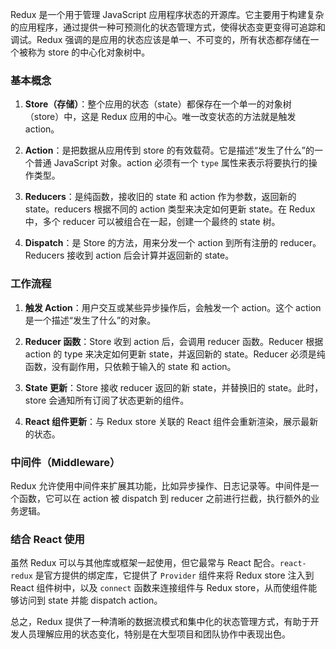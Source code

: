 Redux 是一个用于管理 JavaScript 应用程序状态的开源库。它主要用于构建复杂的应用程序，通过提供一种可预测化的状态管理方式，使得状态变更变得可追踪和调试。Redux 强调的是应用的状态应该是单一、不可变的，所有状态都存储在一个被称为 store 的中心化对象树中。

### 基本概念

1. **Store（存储）**：整个应用的状态（state）都保存在一个单一的对象树（store）中，这是 Redux 应用的中心。唯一改变状态的方法就是触发 action。

2. **Action**：是把数据从应用传到 store 的有效载荷。它是描述“发生了什么”的一个普通 JavaScript 对象。action 必须有一个 `type` 属性来表示将要执行的操作类型。

3. **Reducers**：是纯函数，接收旧的 state 和 action 作为参数，返回新的 state。reducers 根据不同的 action 类型来决定如何更新 state。在 Redux 中，多个 reducer 可以被组合在一起，创建一个最终的 state 树。

4. **Dispatch**：是 Store 的方法，用来分发一个 action 到所有注册的 reducer。Reducers 接收到 action 后会计算并返回新的 state。

### 工作流程

1. **触发 Action**：用户交互或某些异步操作后，会触发一个 action。这个 action 是一个描述“发生了什么”的对象。

2. **Reducer 函数**：Store 收到 action 后，会调用 reducer 函数。Reducer 根据 action 的 type 来决定如何更新 state，并返回新的 state。Reducer 必须是纯函数，没有副作用，只依赖于输入的 state 和 action。

3. **State 更新**：Store 接收 reducer 返回的新 state，并替换旧的 state。此时，store 会通知所有订阅了状态更新的组件。

4. **React 组件更新**：与 Redux store 关联的 React 组件会重新渲染，展示最新的状态。

### 中间件（Middleware）

Redux 允许使用中间件来扩展其功能，比如异步操作、日志记录等。中间件是一个函数，它可以在 action 被 dispatch 到 reducer 之前进行拦截，执行额外的业务逻辑。

### 结合 React 使用

虽然 Redux 可以与其他库或框架一起使用，但它最常与 React 配合。`react-redux` 是官方提供的绑定库，它提供了 `Provider` 组件来将 Redux store 注入到 React 组件树中，以及 `connect` 函数来连接组件与 Redux store，从而使组件能够访问到 state 并能 dispatch action。

总之，Redux 提供了一种清晰的数据流模式和集中化的状态管理方式，有助于开发人员理解应用的状态变化，特别是在大型项目和团队协作中表现出色。
